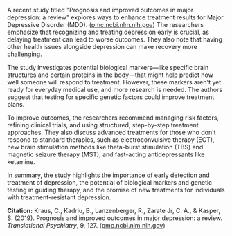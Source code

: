A recent study titled "Prognosis and improved outcomes in major depression: a review" explores ways to enhance treatment results for Major Depressive Disorder (MDD). ([pmc.ncbi.nlm.nih.gov](https://pmc.ncbi.nlm.nih.gov/articles/PMC6447556/?utm_source=openai)) The researchers emphasize that recognizing and treating depression early is crucial, as delaying treatment can lead to worse outcomes. They also note that having other health issues alongside depression can make recovery more challenging.

The study investigates potential biological markers—like specific brain structures and certain proteins in the body—that might help predict how well someone will respond to treatment. However, these markers aren't yet ready for everyday medical use, and more research is needed. The authors suggest that testing for specific genetic factors could improve treatment plans.

To improve outcomes, the researchers recommend managing risk factors, refining clinical trials, and using structured, step-by-step treatment approaches. They also discuss advanced treatments for those who don't respond to standard therapies, such as electroconvulsive therapy (ECT), new brain stimulation methods like theta-burst stimulation (TBS) and magnetic seizure therapy (MST), and fast-acting antidepressants like ketamine.

In summary, the study highlights the importance of early detection and treatment of depression, the potential of biological markers and genetic testing in guiding therapy, and the promise of new treatments for individuals with treatment-resistant depression.

**Citation:**
Kraus, C., Kadriu, B., Lanzenberger, R., Zarate Jr, C. A., & Kasper, S. (2019). Prognosis and improved outcomes in major depression: a review. *Translational Psychiatry*, 9, 127. ([pmc.ncbi.nlm.nih.gov](https://pmc.ncbi.nlm.nih.gov/articles/PMC6447556/?utm_source=openai))
